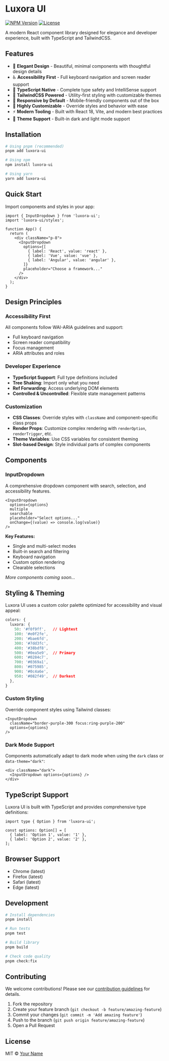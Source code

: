 # Luxora UI

[![NPM Version](https://img.shields.io/npm/v/luxora-ui.svg)](https://www.npmjs.com/package/luxora-ui)
[![License](https://img.shields.io/npm/l/luxora-ui.svg)](LICENSE)

A modern React component library designed for elegance and developer experience, built with TypeScript and TailwindCSS.

## Features

- 🎨 **Elegant Design** - Beautiful, minimal components with thoughtful design details
- ♿ **Accessibility First** - Full keyboard navigation and screen reader support
- 🎯 **TypeScript Native** - Complete type safety and IntelliSense support
- 🎨 **TailwindCSS Powered** - Utility-first styling with customizable themes
- 📱 **Responsive by Default** - Mobile-friendly components out of the box
- 🔧 **Highly Customizable** - Override styles and behavior with ease
- ⚡ **Modern Tooling** - Built with React 18, Vite, and modern best practices
- 🌙 **Theme Support** - Built-in dark and light mode support

## Installation

```bash
# Using pnpm (recommended)
pnpm add luxora-ui

# Using npm
npm install luxora-ui

# Using yarn
yarn add luxora-ui
```

## Quick Start

Import components and styles in your app:

```tsx
import { InputDropdown } from 'luxora-ui';
import 'luxora-ui/styles';

function App() {
  return (
    <div className="p-8">
      <InputDropdown
        options={[
          { label: 'React', value: 'react' },
          { label: 'Vue', value: 'vue' },
          { label: 'Angular', value: 'angular' },
        ]}
        placeholder="Choose a framework..."
      />
    </div>
  );
}
```

## Design Principles

### Accessibility First
All components follow WAI-ARIA guidelines and support:
- Full keyboard navigation
- Screen reader compatibility
- Focus management
- ARIA attributes and roles

### Developer Experience
- **TypeScript Support**: Full type definitions included
- **Tree Shaking**: Import only what you need
- **Ref Forwarding**: Access underlying DOM elements
- **Controlled & Uncontrolled**: Flexible state management patterns

### Customization
- **CSS Classes**: Override styles with `className` and component-specific class props
- **Render Props**: Customize complex rendering with `renderOption`, `renderTrigger`, etc.
- **Theme Variables**: Use CSS variables for consistent theming
- **Slot-based Design**: Style individual parts of complex components

## Components

### InputDropdown
A comprehensive dropdown component with search, selection, and accessibility features.

```tsx
<InputDropdown
  options={options}
  multiple
  searchable
  placeholder="Select options..."
  onChange={(value) => console.log(value)}
/>
```

**Key Features:**
- Single and multi-select modes
- Built-in search and filtering
- Keyboard navigation
- Custom option rendering
- Clearable selections

*More components coming soon...*

## Styling & Theming

Luxora UI uses a custom color palette optimized for accessibility and visual appeal:

```css
colors: {
  luxora: {
    50: '#f0f9ff',   // Lightest
    100: '#e0f2fe',
    200: '#bae6fd',
    300: '#7dd3fc',
    400: '#38bdf8',
    500: '#0ea5e9',  // Primary
    600: '#0284c7',
    700: '#0369a1',
    800: '#075985',
    900: '#0c4a6e',
    950: '#082f49',  // Darkest
  },
}
```

### Custom Styling

Override component styles using Tailwind classes:

```tsx
<InputDropdown
  className="border-purple-300 focus:ring-purple-200"
  options={options}
/>
```

### Dark Mode Support

Components automatically adapt to dark mode when using the `dark` class or `data-theme="dark"`:

```tsx
<div className="dark">
  <InputDropdown options={options} />
</div>
```

## TypeScript Support

Luxora UI is built with TypeScript and provides comprehensive type definitions:

```tsx
import type { Option } from 'luxora-ui';

const options: Option[] = [
  { label: 'Option 1', value: '1' },
  { label: 'Option 2', value: '2' },
];
```

## Browser Support

- Chrome (latest)
- Firefox (latest)
- Safari (latest)
- Edge (latest)

## Development

```bash
# Install dependencies
pnpm install

# Run tests
pnpm test

# Build library
pnpm build

# Check code quality
pnpm check:fix
```

## Contributing

We welcome contributions! Please see our [contribution guidelines](CONTRIBUTING.md) for details.

1. Fork the repository
2. Create your feature branch (`git checkout -b feature/amazing-feature`)
3. Commit your changes (`git commit -m 'Add amazing feature'`)
4. Push to the branch (`git push origin feature/amazing-feature`)
5. Open a Pull Request

## License

MIT © [Your Name](LICENSE)